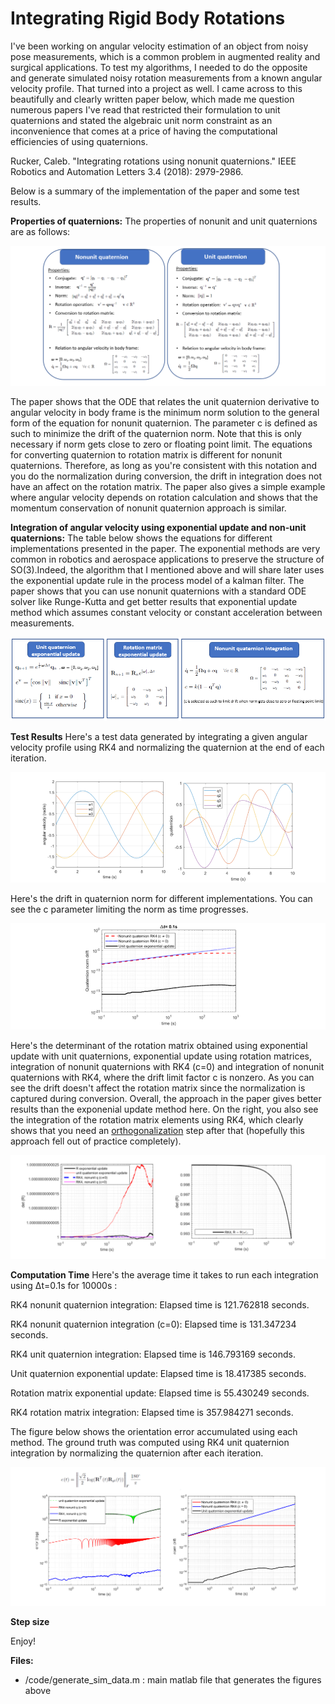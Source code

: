 # Integrating Rigid Body Rotations

I've been working on angular velocity estimation of an object from noisy pose measurements, which is a common problem in augmented reality and surgical applications. To test my algorithms, I needed to do the opposite and generate simulated noisy rotation measurements from a known angular velocity profile. That turned into a project as well. I came across to this beautifully and clearly written paper below, which made me question numerous papers I've read that restricted their formulation to unit quaternions and stated 
the algebraic unit norm constraint as an inconvenience that comes at a price of having the computational efficiencies of using quaternions.

Rucker, Caleb. "Integrating rotations using nonunit quaternions." IEEE Robotics and Automation Letters 3.4 (2018): 2979-2986.

Below is a summary of the implementation of the paper and some test results.

**Properties of quaternions:** The properties of nonunit and unit quaternions are as follows:

![Nonunit quaternions](./figs/unit_vs_nonunit_quaternion.png)

The paper shows that the ODE that relates the unit quaternion derivative to angular velocity in body frame is the  minimum norm solution to the general form of the equation for nonunit quaternion. The parameter c is defined as such to minimize the drift of the quaternion norm. Note that this is only necessary if norm gets close to zero or floating point limit. The equations for converting quaternion to rotation matrix is different for nonunit quaternions. Therefore, as long as you're consistent with this notation and you do the normalization during conversion, the drift in integration does not have an affect on the rotation matrix. The paper also gives a simple example where angular velocity depends on rotation calculation and shows that the momentum conservation of nonunit quaternion approach is similar.

**Integration of angular velocity using exponential update and non-unit quaternions:** The table below shows the equations for different implementations presented in the paper. The exponential methods are very common in robotics and aerospace applications to preserve the structure of SO(3).Indeed, the algorithm that I mentioned above and will share later  uses the exponential update rule in the process model of a kalman filter. The paper shows that you can use nonunit quaternions with a standard ODE solver like Runge-Kutta and get better results that exponential update method which assumes constant velocity or constant acceleration between measurements.

![Methods](./figs/methods.png)


**Test Results** Here's a test data generated by integrating a given angular velocity profile using RK4 and normalizing the quaternion at the end of each iteration.

![Angular velocity profile](./figs/test_data.png)

Here's the drift in quaternion norm for different implementations. You can see the c parameter limiting the norm as time progresses.

![Quaternion norm drift](./figs/quat_drift.png)

Here's the determinant of the rotation matrix obtained using exponential update with unit quaternions, exponential update using rotation matrices, integration of nonunit quaternions with RK4 (c=0) and integration of nonunit quaternions with RK4, where the drift limit factor c is nonzero. As you can see the drift doesn't affect the rotation matrix since the normalization is captured during conversion. Overall, the approach in the paper gives better results than the exponenial update method here. On the right, you also see the integration of the rotation matrix elements using RK4, which clearly shows that you need an [orthogonalization](https://en.wikipedia.org/wiki/Gram–Schmidt_process) step after that (hopefully this approach fell out of practice completely).

![Rotation matrix determinant drift](./figs/determinant_drift.png)

**Computation Time**
Here's the average time it takes to run each integration using Δt=0.1s for 10000s :

RK4 nonunit quaternion integration:
Elapsed time is 121.762818 seconds.

RK4 nonunit quaternion integration (c=0):
Elapsed time is 131.347234 seconds.

RK4 unit quaternion integration:
Elapsed time is 146.793169 seconds.

Unit quaternion exponential update:
Elapsed time is 18.417385 seconds.

Rotation matrix exponential update:
Elapsed time is 55.430249 seconds.

RK4  rotation matrix integration:
Elapsed time is 357.984271 seconds.

The figure below shows the orientation error accumulated using each method. The ground truth was computed using RK4 unit quaternion integration by normalizing the quaternion after each iteration.

![Rotation error](./figs/rotation_error.png)

**Step size**


Enjoy!

**Files:**
* /code/generate_sim_data.m : main matlab file that generates the figures above










